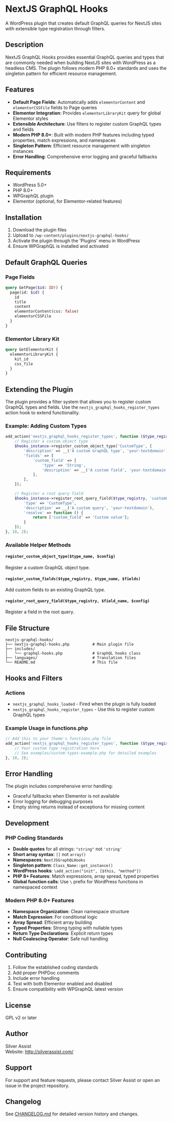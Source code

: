 # NextJS GraphQL Hooks

A WordPress plugin that creates default GraphQL queries for NextJS sites with extensible type registration through filters.

## Description

NextJS GraphQL Hooks provides essential GraphQL queries and types that are commonly needed when building NextJS sites with WordPress as a headless CMS. The plugin follows modern PHP 8.0+ standards and uses the singleton pattern for efficient resource management.

## Features

- **Default Page Fields**: Automatically adds `elementorContent` and `elementorCSSFile` fields to Page queries
- **Elementor Integration**: Provides `elementorLibraryKit` query for global Elementor styles
- **Extensible Architecture**: Use filters to register custom GraphQL types and fields
- **Modern PHP 8.0+**: Built with modern PHP features including typed properties, match expressions, and namespaces
- **Singleton Pattern**: Efficient resource management with singleton instances
- **Error Handling**: Comprehensive error logging and graceful fallbacks

## Requirements

- WordPress 5.0+
- PHP 8.0+
- WPGraphQL plugin
- Elementor (optional, for Elementor-related features)

## Installation

1. Download the plugin files
2. Upload to `/wp-content/plugins/nextjs-graphql-hooks/`
3. Activate the plugin through the 'Plugins' menu in WordPress
4. Ensure WPGraphQL is installed and activated

## Default GraphQL Queries

### Page Fields

```graphql
query GetPage($id: ID!) {
  page(id: $id) {
    id
    title
    content
    elementorContent(css: false)
    elementorCSSFile
  }
}
```

### Elementor Library Kit

```graphql
query GetElementorKit {
  elementorLibraryKit {
    kit_id
    css_file
  }
}
```

## Extending the Plugin

The plugin provides a filter system that allows you to register custom GraphQL types and fields. Use the `nextjs_graphql_hooks_register_types` action hook to extend functionality.

### Example: Adding Custom Types

```php
add_action('nextjs_graphql_hooks_register_types', function ($type_registry, $hooks_instance) {
    // Register a custom object type
    $hooks_instance->register_custom_object_type('CustomType', [
        'description' => __('A custom GraphQL type', 'your-textdomain'),
        'fields' => [
            'custom_field' => [
                'type' => 'String',
                'description' => __('A custom field', 'your-textdomain'),
            ],
        ],
    ]);

    // Register a root query field
    $hooks_instance->register_root_query_field($type_registry, 'customQuery', [
        'type' => 'CustomType',
        'description' => __('A custom query', 'your-textdomain'),
        'resolve' => function () {
            return ['custom_field' => 'Custom value'];
        }
    ]);
}, 10, 2);
```

### Available Helper Methods

#### `register_custom_object_type($type_name, $config)`
Register a custom GraphQL object type.

#### `register_custom_fields($type_registry, $type_name, $fields)`
Add custom fields to an existing GraphQL type.

#### `register_root_query_field($type_registry, $field_name, $config)`
Register a field in the root query.

## File Structure

```
nextjs-graphql-hooks/
├── nextjs-graphql-hooks.php          # Main plugin file
├── includes/
│   └── graphql-hooks.php             # GraphQL hooks class
├── languages/                        # Translation files
└── README.md                         # This file
```

## Hooks and Filters

### Actions

- `nextjs_graphql_hooks_loaded` - Fired when the plugin is fully loaded
- `nextjs_graphql_hooks_register_types` - Use this to register custom GraphQL types

### Example Usage in functions.php

```php
// Add this to your theme's functions.php file
add_action('nextjs_graphql_hooks_register_types', function ($type_registry, $hooks_instance) {
    // Your custom type registration here
    // See examples/custom-types-example.php for detailed examples
}, 10, 2);
```

## Error Handling

The plugin includes comprehensive error handling:

- Graceful fallbacks when Elementor is not available
- Error logging for debugging purposes
- Empty string returns instead of exceptions for missing content

## Development

### PHP Coding Standards

- **Double quotes** for all strings: `"string"` not `'string'`
- **Short array syntax**: `[]` not `array()`
- **Namespaces**: `NextJSGraphQLHooks`
- **Singleton pattern**: `Class_Name::get_instance()`
- **WordPress hooks**: `\add_action("init", [$this, "method"])`
- **PHP 8+ Features**: Match expressions, array spread, typed properties
- **Global function calls**: Use `\` prefix for WordPress functions in namespaced context

### Modern PHP 8.0+ Features

- **Namespace Organization**: Clean namespace structure
- **Match Expression**: For conditional logic
- **Array Spread**: Efficient array building
- **Typed Properties**: Strong typing with nullable types
- **Return Type Declarations**: Explicit return types
- **Null Coalescing Operator**: Safe null handling

## Contributing

1. Follow the established coding standards
2. Add proper PHPDoc comments
3. Include error handling
4. Test with both Elementor enabled and disabled
5. Ensure compatibility with WPGraphQL latest version

## License

GPL v2 or later

## Author

Silver Assist  
Website: http://silverassist.com/

## Support

For support and feature requests, please contact Silver Assist or open an issue in the project repository.

## Changelog

See [CHANGELOG.md](CHANGELOG.md) for detailed version history and changes.
